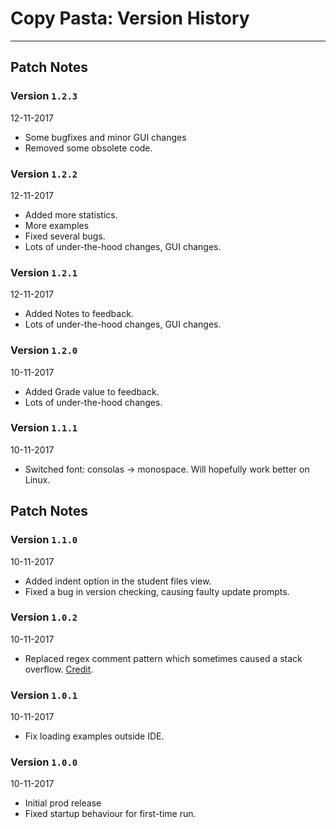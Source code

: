 # Copy Pasta: Version History
___

## Patch Notes

### Version `1.2.3`
12-11-2017
* Some bugfixes and minor GUI changes
* Removed some obsolete code.

### Version `1.2.2`
12-11-2017
* Added more statistics.
* More examples
* Fixed several bugs.
* Lots of under-the-hood changes, GUI changes.

### Version `1.2.1`
12-11-2017
* Added Notes to feedback.
* Lots of under-the-hood changes, GUI changes.

### Version `1.2.0`
10-11-2017
* Added Grade value to feedback.
* Lots of under-the-hood changes.

### Version `1.1.1`
10-11-2017
* Switched font: consolas -> monospace. Will hopefully work better on Linux.

## Patch Notes
### Version `1.1.0`
10-11-2017
* Added indent option in the student files view.
* Fixed a bug in version checking, causing faulty update prompts.

### Version `1.0.2`
10-11-2017
* Replaced regex comment pattern which sometimes caused a stack overflow.
[Credit](https://stackoverflow.com/a/1740692).

### Version `1.0.1`
10-11-2017
* Fix loading examples outside IDE.

### Version `1.0.0`
10-11-2017
* Initial prod release
* Fixed startup behaviour for first-time run.